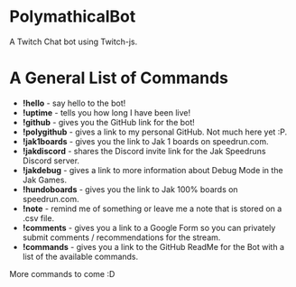 # PolymathicalBot
A Twitch Chat bot using Twitch-js. 


# A General List of Commands

- **!hello** - say hello to the bot!
- **!uptime** - tells you how long I have been live!
- **!github** - gives you the GitHub link for the bot!
- **!polygithub** - gives a link to my personal GitHub. Not much here yet :P.
- **!jak1boards** - gives you the link to Jak 1 boards on speedrun.com.
- **!jakdiscord** - shares the Discord invite link for the Jak Speedruns Discord server.
- **!jakdebug** - gives a link to more information about Debug Mode in the Jak Games.
- **!hundoboards** - gives you the link to Jak 100% boards on speedrun.com.
- **!note** - remind me of something or leave me a note that is stored on a .csv file.
- **!comments** - gives you a link to a Google Form so you can privately submit comments / recommendations for the stream.
- **!commands** - gives you a link to the GitHub ReadMe for the Bot with a list of the available commands. 

More commands to come :D
